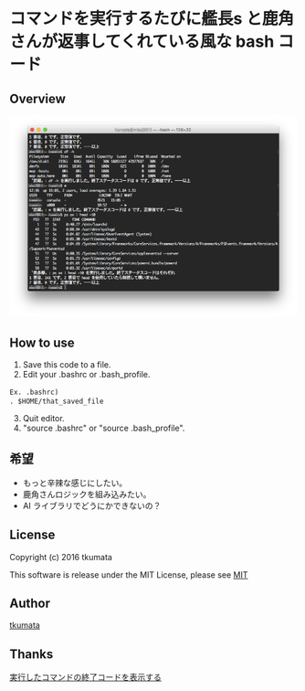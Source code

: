 # コマンドを実行するたびに艦長s と鹿角さんが返事してくれている風な bash コード

## Overview
!["スクショ"](./ScreenShot.png)

## How to use
   1. Save this code to a file.
   2. Edit your .bashrc or .bash_profile.
```
Ex. .bashrc)
. $HOME/that_saved_file
```
   3. Quit editor.
   4. "source .bashrc" or "source .bash_profile".

## 希望
   - もっと辛辣な感じにしたい。
   - 鹿角さんロジックを組み込みたい。
   - AI ライブラリでどうにかできないの？

## License
Copyright (c) 2016 tkumata

This software is release under the MIT License, please see [MIT](http://opensource.org/licenses/mit-license.php)

## Author
[tkumata](https://github.com/tkumata)

## Thanks
[実行したコマンドの終了コードを表示する](http://qiita.com/takayuki206/items/f4d0dbb45e5ee2ee698e)
